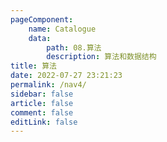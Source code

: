 ```yaml
---
pageComponent:
    name: Catalogue
    data:
        path: 08.算法
        description: 算法和数据结构
title: 算法
date: 2022-07-27 23:21:23
permalink: /nav4/
sidebar: false
article: false
comment: false
editLink: false
---
```

